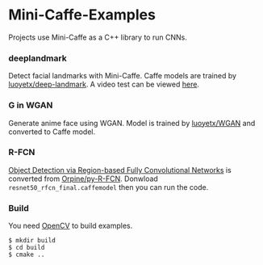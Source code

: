 Mini-Caffe-Examples
==================

Projects use Mini-Caffe as a C++ library to run CNNs.

### deeplandmark

Detect facial landmarks with Mini-Caffe. Caffe models are trained by [luoyetx/deep-landmark](https://github.com/luoyetx/deep-landmark). A video test can be viewed [here](https://youtu.be/oNiAtu0erEk).

### G in WGAN

Generate anime face using WGAN. Model is trained by [luoyetx/WGAN](https://github.com/luoyetx/WGAN) and converted to Caffe model.

### R-FCN

[Object Detection via Region-based Fully Convolutional Networks](https://arxiv.org/abs/1605.06409) is converted from [Orpine/py-R-FCN](https://github.com/Orpine/py-R-FCN). Donwload `resnet50_rfcn_final.caffemodel` then you can run the code.

### Build

You need [OpenCV](http://opencv.org/) to build examples.

```
$ mkdir build
$ cd build
$ cmake ..
```
